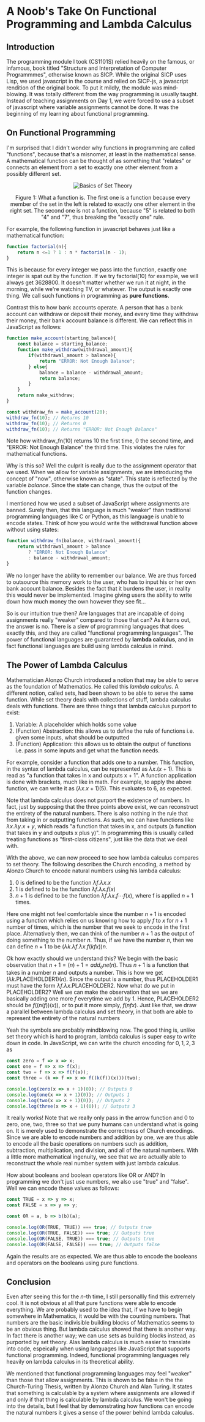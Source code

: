 # A Noob's Take On Functional Programming and Lambda Calculus

## Introduction 
The programming module I took (CS1101S) relied heavily on the famous, or infamous, book titled "Structure and Interpretation of Computer Programmmes", otherwise known as SICP. While the original SICP uses Lisp, we used javascript in the course and relied on SICP-js, a javascript rendition of the original book. To put it mildly, the module was mind-blowing. It was totally different from the way programming is usually taught. Instead of teaching assignments on Day 1, we were forced to use a subset of javascript where variable assignments cannot be done. It was the beginning of my learning about functional programming. 

## On Functional Programming
I'm surprised that I didn't wonder why functions in programming are called "functions", because that's a misnomer, at least in the mathematical sense. A mathematical function can be thought of as something that "relates" or connects an element from a set to exactly one other element from a possibly different set. 
<div style="text-align:center">
<img src="/assets/imgs/FP/functions.jpeg" alt="Basics of Set Theory">
<p>Figure 1: What a function is. The first one is a function because every member of the set in the left is related to exactly one other element in the right set. The second one is not a function, because "5" is related to both "4" and "7", thus breaking the "exactly one" rule.</p>
</div>

 For example, the following function in javascript behaves just like a mathematical function: 
~~~js
function factorial(n){
    return n <=1 ? 1 : n * factorial(n - 1);
}
~~~
This is because for every integer we pass into the function, exactly one integer is spat out by the function. If we try factorial(10) for example, we will always get 3628800. It doesn't matter whether we run it at night, in the morning, while we're watching TV, or whatever. The output is exactly one thing. We call such functions in programming as **pure functions**.

Contrast this to how bank accounts operate. A person that has a bank account can withdraw or deposit their money, and every time they withdraw their money, their bank account balance is different. We can reflect this in JavaScript as follows:
~~~js
function make_account(starting_balance){
    const balance = starting_balance;
    function make_withdraw(withdrawal_amount){
        if(withdrawal_amount > balance){
            return "ERROR: Not Enough Balance";
        } else{
            balance = balance - withdrawal_amount;
            return balance; 
        }
    }
    return make_withdraw;
}

const withdraw_fn = make_account(20);
withdraw_fn(10); // Returns 10
withdraw_fn(10); // Returns 0
withdraw_fn(10); // Returns "ERROR: Not Enough Balance"
~~~
Note how withdraw_fn(10) returns 10 the first time, 0 the second time, and "ERROR: Not Enough Balance" the third time. This violates the rules for mathematical functions.

Why is this so? Well the culprit is really due to the assignment operator that we used. When we allow for variable assignments, we are introducing the concept of "now", otherwise known as "state". This state is reflected by the variable *balance*. Since the state can change, thus the output of the function changes.  

I mentioned how we used a subset of JavaScript where assignments are banned. Surely then, that this language is much "weaker" than traditional programming languages like C or Python, as this language is unable to encode states. Think of how you would write the withdrawal function above without using states:

~~~js
function withdraw_fn(balance, withdrawal_amount){
    return withdrawal_amount > balance
        ? "ERROR: Not Enough Balance"
        : balance - withdrawal_amount; 
}
~~~
We no longer have the ability to remember our balance. We are thus forced to outsource this memory work to the user, who has to input his or her own bank account balance. Besides the fact that it burdens the user, in reality this would never be implemented. Imagine giving users the ability to write down how much money the own however they see fit...

So is our intuition true then? Are languages that are incapable of doing assignments really "weaker" compared to those that can? As it turns out, the answer is no. There is a slew of programming languages that does exactly this, and they are called "functional programming languages". The power of functional languages are guaranteed by **lambda calculus**, and in fact functional languages are build using lambda calculus in mind. 

## The Power of Lambda Calculus
Mathematician Alonzo Church introduced a notion that may be able to serve as the foundation of Mathematics. He called this *lambda calculus*. A different notion, called sets, had been shown to be able to serve the same function. While set theory deals with collections of stuff, lambda calculus deals with functions. There are three things that lambda calculus purport to exist:

1. Variable: A placeholder which holds some value
2. (Function) Abstraction: this allows us to define the rule of functions i.e. given some inputs, what should be outputted
3. (Function) Application: this allows us to obtain the output of functions i.e. pass in some inputs and get what the function needs. 

For example, consider a function that adds one to a number. This function, in the syntax of lambda calculus, can be represented as $\lambda x.(x+1)$. This is read as "a function that takes in x and outputs x + 1". A function application is done with brackets, much like in math. For example, to apply the above function, we can write it as $(\lambda x.x + 1)(5)$. This evaluates to $6$, as expected. 

Note that lambda calculus does not purport the existence of numbers. In fact, just by supposing that the three points above exist, we can reconstruct the entirety of the natural numbers. There is also nothing in the rule that from taking in or outputting functions. As such, we can have functions like $\lambda x. \lambda y. x + y$, which reads "a function that takes in x, and outputs (a function that takes in y and outputs x plus y)". In programming this is usually called treating functions as "first-class citizens", just like the data that we deal with. 

With the above, we can now proceed to see how lambda calculus compares to set theory. The following describes the Church encoding, a method by Alonzo Church to encode natural numbers using his lambda calculus: 

1. $0$ is defined to be the function $\lambda f.\lambda x.x$
2. $1$ is defined to be the function $\lambda f.\lambda x.f(x)$
3. $n + 1$ is defined to be the function $\lambda f.\lambda x.f \cdots f(x)$, where f is applied $n + 1$ times. 

Here one might not feel comfortable since the number $n + 1$ is encoded using a function which relies on us knowing how to apply $f$ to $x$ for $n + 1$ number of times, which is the number that we seek to encode in the first place. Alternatively then, we can think of the number $n + 1$ as the output of doing something to the number $n$. Thus, if we have the number $n$, then we can define $n + 1$ to be $(\lambda k. \lambda f. \lambda x. f(k f x))n$.

Ok how exactly should we understand this? We begin with the basic observation that $n + 1 = (n) + 1 = add_one(n)$. Thus $n+1$ is a function that takes in a number $n$ and outputs a number. This is how we get $(\lambda k. \text{PLACEHOLDER1})(n)$. Since the output is a number, thus PLACEHOLDER1 must have the form $\lambda f. \lambda x. \text{PLACEHOLDER2}$. Now what do we put in PLACEHOLDER2? Well we can make the observation that we we are basically adding one more $f$ everytime we add by $1$. Hence, PLACEHOLDER2 should be $f((n(f))(x))$, or to put it more simply, $f(nfx)$. Just like that, we draw a parallel between lambda calculus and set theory, in that both are able to represent the entirety of the natural numbers

Yeah the symbols are probably mindblowing now. The good thing is, unlike set theory which is hard to program, lambda calculus is super easy to write down in code. In JavaScript, we can write the church encoding for $0, 1, 2, 3$ as

~~~js
const zero = f => x => x;
const one = f => x => f(x);
const two = f => x => f(f(x));
const three = (k => f => x => f((k(f))(x)))(two);

console.log(zero(x => x + 1)(0)); // Outputs 0
console.log(one(x => x + 1)(0)); // Outputs 1
console.log(two(x => x + 1)(0)); // Outputs 2
console.log(three(x => x + 1)(0)); // Outputs 3
~~~
It really works! Note that we really only pass in the arrow function and $0$ to zero, one, two, three so that we puny humans can understand what is going on. It is merely used to demonstrate the correctness of Church encodings. Since we are able to encode numbers and addition by one, we are thus able to encode all the basic operations on numbers such as addition, subtraction, multiplication, and division, and all of the natural numbers. With a little more mathematical ingenuity, we see that we are actually able to reconstruct the whole real number system with just lambda calculus. 

How about booleans and boolean operators like OR or AND? In programming we don't just use numbers, we also use "true" and "false". Well we can encode these values as follows:

~~~js
const TRUE = x => y => x;
const FALSE = x => y => y;

const OR = a, b => b(b)(a);

console.log(OR(TRUE, TRUE)) === true; // Outputs true
console.log(OR(TRUE, FALSE)) === true; // Outputs true
console.log(OR(FALSE, TRUE)) === true; // Outputs true
console.log(OR(FALSE, FALSE)) === true; // Outputs false
~~~
Again the results are as expected. We are thus able to encode the booleans and operators on the booleans using pure functions. 

## Conclusion
Even after seeing this for the $n$-th time, I still personallly find this extremely cool. It is not obvious at all that pure functions were able to encode everything. We are probably used to the idea that, if we have to begin somewhere in Mathematics, it would be with the counting numbers. That numbers are the basic indivisible building blocks of Mathematics seems to be an obvious thing. But lambda calculus showed that there is another way. In fact there is another way; we can use sets as building blocks instead, as purported by set theory. Alas lambda calculus is much easier to translate into code, espeically when using languages like JavaScript that supports functional programming. Indeed, functional programming languages rely heavily on lambda calculus in its theoretical ability. 

We mentioned that functional programming languages may feel "weaker" than those that allow assignments. This is shown to be false in the the Church-Turing Thesis, written by Alonzo Church and Alan Turing. It states that something is calculable by a system where assignments are allowed if and only if that thing is calculable by lambda calculus. We won't be going into the details, but I feel that by demonstrating how functions can encode the natural numbers it gives a sense of the power behind lambda calculus. 

